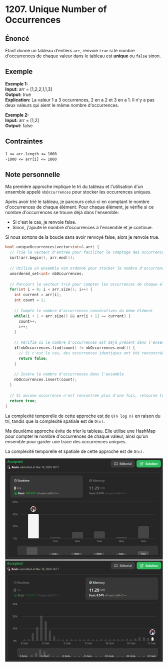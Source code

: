 # 1207. Unique Number of Occurrences

## Énoncé

Étant donné un tableau d'entiers `arr`, renvoie `true` si le nombre d'occurrences de chaque valeur dans le tableau est **unique** ou `false` sinon.

## Exemple

**Exemple 1:**  
**Input:** arr = [1,2,2,1,1,3]  
**Output:** true  
**Explication:** La valeur 1 a 3 occurrences, 2 en a 2 et 3 en a 1. Il n'y a pas deux valeurs qui aient le même nombre d'occurrences.

**Exemple 2:**  
**Input:** arr = [1,2]  
**Output:** false

## Contraintes

`1 <= arr.length <= 1000`  
`-1000 <= arr[i] <= 1000`

## Note personnelle

Ma première approche implique le tri du tableau et l'utilisation d'un ensemble appelé `nbOccurrences` pour stocker les occurrences uniques.

Après avoir trié le tableau, je parcours celui-ci en comptant le nombre d'occurrences de chaque élément. Pour chaque élément, je vérifie si ce nombre d'occurrences se trouve déjà dans l'ensemble:

- Si c'est le cas, je renvoie false.
- Sinon, j'ajoute le nombre d'occurrences à l'ensemble et je continue.

Si nous sortons de la boucle sans avoir renvoyé false, alors je renvoie true.

```cpp
bool uniqueOccurrences(vector<int>& arr) {
  // Trie le vecteur d'entrée pour faciliter le comptage des occurrences
  sort(arr.begin(), arr.end());

  // Utilise un ensemble non ordonné pour stocker le nombre d'occurrences
  unordered_set<int> nbOccurrences;

  // Parcourt le vecteur trié pour compter les occurrences de chaque élément
  for(int i = 0; i < arr.size(); i++) {
    int current = arr[i];
    int count = 1;

    // Compte le nombre d'occurrences consécutives du même élément
    while(i + 1 < arr.size() && arr[i + 1] == current) {
      count++;
      i++;
    }

    // Vérifie si le nombre d'occurrences est déjà présent dans l'ensemble
    if(nbOccurrences.find(count) != nbOccurrences.end()) {
      // Si c'est le cas, des occurrences identiques ont été rencontrées plus d'une fois. Donc le nombre d'occurrences n'est pas unique
      return false;
    }

    // Insère le nombre d'occurrences dans l'ensemble
    nbOccurrences.insert(count);
  }

  // Si aucune occurrence n'est rencontrée plus d'une fois, retourne true
  return true;
}
```

La complexité temporelle de cette approche est de `O(n log n)` en raison du tri, tandis que la complexité spatiale est de `O(n)`.

Ma deuxième approche évite de trier le tableau. Elle utilise une HashMap pour compter le nombre d'occurrences de chaque valeur, ainsi qu'un ensemble pour garder une trace des occurrences uniques.

La complexité temporelle et spatiale de cette approche est de `O(n)`.

<img src="./imgs/runtime.png"/>
<img src="./imgs/memory.png"/>
